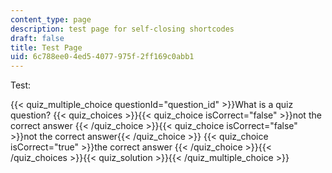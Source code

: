 ```yaml
---
content_type: page
description: test page for self-closing shortcodes
draft: false
title: Test Page
uid: 6c788ee0-4ed5-4077-975f-2ff169c0abb1
---
```

Test:

{{< quiz_multiple_choice questionId="question_id" >}}What is a quiz question? {{< quiz_choices >}}{{< quiz_choice isCorrect="false" >}}not the correct answer {{< /quiz_choice >}}{{< quiz_choice isCorrect="false" >}}not the correct answer{{< /quiz_choice >}} {{< quiz_choice isCorrect="true" >}}the correct answer {{< /quiz_choice >}}{{< /quiz_choices >}}{{< quiz_solution >}}{{< /quiz_multiple_choice >}}